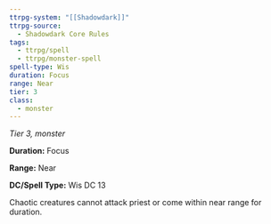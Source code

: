 ```yaml
---
ttrpg-system: "[[Shadowdark]]"
ttrpg-source:
  - Shadowdark Core Rules
tags:
  - ttrpg/spell
  - ttrpg/monster-spell
spell-type: Wis
duration: Focus
range: Near
tier: 3
class:
  - monster
---
```

*Tier 3, monster*

**Duration:** Focus

**Range:** Near

**DC/Spell Type:** Wis DC 13

Chaotic creatures cannot attack priest or come within near range for duration.
